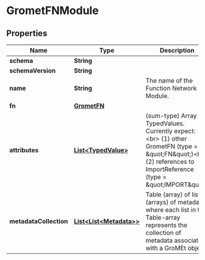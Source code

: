 # GrometFNModule

## Properties
Name | Type | Description | Notes
------------ | ------------- | ------------- | -------------
**schema** | **String** |  |  [optional]
**schemaVersion** | **String** |  |  [optional]
**name** | **String** | The name of the Function Network Module.  |  [optional]
**fn** | [**GrometFN**](GrometFN.md) |  |  [optional]
**attributes** | [**List&lt;TypedValue&gt;**](TypedValue.md) | (sum-type) Array of TypedValues. Currently expect:&lt;br&gt; (1) other GrometFN (type &#x3D; \&quot;FN\&quot;)&lt;br&gt; (2) references to ImportReference (type &#x3D; \&quot;IMPORT\&quot;)  |  [optional]
**metadataCollection** | [**List&lt;List&lt;Metadata&gt;&gt;**](List.md) | Table (array) of lists (arrays) of metadata, where each list in the Table-array represents the collection of metadata associated with a GroMEt object.  |  [optional]
